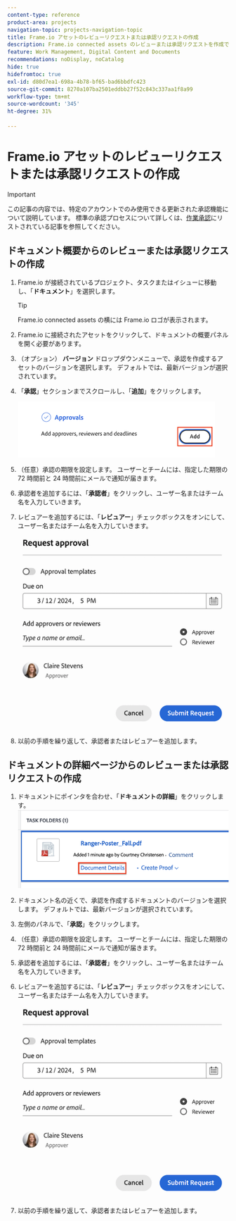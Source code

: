 ```yaml
---
content-type: reference
product-area: projects
navigation-topic: projects-navigation-topic
title: Frame.io アセットのレビューリクエストまたは承認リクエストの作成
description: Frame.io connected assets のレビューまたは承認リクエストを作成できます。
feature: Work Management, Digital Content and Documents
recommendations: noDisplay, noCatalog
hide: true
hidefromtoc: true
exl-id: d80d7ea1-698a-4b78-bf65-bad6bbdfc423
source-git-commit: 8270a107ba2501eddbb27f52c843c337aa1f8a99
workflow-type: tm+mt
source-wordcount: '345'
ht-degree: 31%

---
```


# Frame.io アセットのレビューリクエストまたは承認リクエストの作成

>[!IMPORTANT]
>
>この記事の内容では、特定のアカウントでのみ使用できる更新された承認機能について説明しています。 標準の承認プロセスについて詳しくは、[作業承認](/help/quicksilver/review-and-approve-work/manage-approvals/manage-approvals.md)にリストされている記事を参照してください。

<!--
## Access requirements

You must have the following access to perform the steps in this article:

<table style="table-layout:auto"> 
 <col> 
 <col> 
 <tbody> 
  <tr> 
   <td role="rowheader">Adobe Workfront plan*</td> 
   <td> <p>Any</p> </td> 
  </tr> 
  <tr> 
   <td role="rowheader">Adobe Workfront license*</td>  
   <td> <p>Review or higher</p> </td> 
  </tr> 
  <tr> 
   <td role="rowheader">Access level configurations*</td> 
   <td> <p>View or higher access to Projects, Tasks, Issues, Templates, Portfolios, Programs, Reports, Dashboards, and Calendars, Documents</p> <p>Note: If you still don't have access, ask your Workfront administrator if they set additional restrictions in your access level. For information on how a Workfront administrator can modify your access level, see <a href="/help/quicksilver/administration-and-setup/add-users/configure-and-grant-access/create-modify-access-levels.md" class="MCXref xref">Create or modify custom access levels</a>.</p> </td> 
  </tr>
  <tr> 
   <td role="rowheader">Object permissions</td> 
   <td> <p>Manage access to the object associated with the request access or approval </p> <p>For information on requesting additional access, see <a href="/help/quicksilver/workfront-basics/grant-and-request-access-to-objects/request-access.md" class="MCXref xref">Request access to objects </a>.</p> </td> 
  </tr> 
 </tbody> 
</table>

&#42;To find out what plan, license type, or access you have, contact your Workfront administrator.
-->

## ドキュメント概要からのレビューまたは承認リクエストの作成

1. Frame.io が接続されているプロジェクト、タスクまたはイシューに移動し、「**ドキュメント**」を選択します。

   >[!TIP]
   >
   >Frame.io connected assets の横には Frame.io ロゴが表示されます。

1. Frame.io に接続されたアセットをクリックして、ドキュメントの概要パネルを開く必要があります。

1. （オプション） **バージョン** ドロップダウンメニューで、承認を作成するアセットのバージョンを選択します。 デフォルトでは、最新バージョンが選択されています。

1. 「**承認**」セクションまでスクロールし、「**追加**」をクリックします。

   ![ ドキュメントの概要に承認者を追加 ](assets/doc-summary-add-approvers.png)

1. （任意）承認の期限を設定します。 ユーザーとチームには、指定した期限の 72 時間前と 24 時間前にメールで通知が届きます。

1. 承認者を追加するには、「**承認者**」をクリックし、ユーザー名またはチーム名を入力していきます。

1. レビュアーを追加するには、「**レビュアー**」チェックボックスをオンにして、ユーザー名またはチーム名を入力していきます。

   ![ 承認者と期限を追加 ](assets/add-approver-and-deadline.png)

1. 以前の手順を繰り返して、承認者またはレビュアーを追加します。

## ドキュメントの詳細ページからのレビューまたは承認リクエストの作成

1. ドキュメントにポインタを合わせ、「**ドキュメントの詳細**」をクリックします。
   ![ ドキュメントの詳細 ](assets/doc-details.png)

1. ドキュメント名の近くで、承認を作成するドキュメントのバージョンを選択します。 デフォルトでは、最新バージョンが選択されています。

1. 左側のパネルで、「**承認**」をクリックします。

1. （任意）承認の期限を設定します。 ユーザーとチームには、指定した期限の 72 時間前と 24 時間前にメールで通知が届きます。

1. 承認者を追加するには、「**承認者**」をクリックし、ユーザー名またはチーム名を入力していきます。

1. レビュアーを追加するには、「**レビュアー**」チェックボックスをオンにして、ユーザー名またはチーム名を入力していきます。

   ![ 承認者と期限を追加 ](assets/add-approver-and-deadline.png)

1. 以前の手順を繰り返して、承認者またはレビュアーを追加します。



<!--
## Resubmit an approval on a new version

Document approval decisions are not automatically reset when you upload a new version. For example, if your document is approved with changes, the decision will show "changes" as the decision, even if you upload a new version with the specified changes. You can clear the decision on a new version if you manually resubmit the approval.

1. Go to the project, task, or issue that contains the document, then select **Documents**.
1. Find the document you need.

1. Scroll down to the **Approvals** section in the Summary, click the More icon, then click Resubmit.

   ![Resubmit approval](assets/nwe-resubmit-approval-350x149.png)
-->
